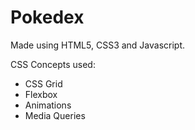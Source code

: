 # Pokedex

Made using HTML5, CSS3 and Javascript.

CSS Concepts used:

- CSS Grid
- Flexbox
- Animations
- Media Queries
